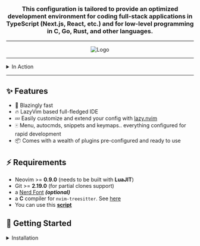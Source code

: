 <div align="center">
  <h3>This configuration is tailored to provide an optimized development environment for coding full-stack applications in TypeScript (Next.js, React, etc.) and for low-level programming in C, Go, Rust, and other languages.
  </h3>    
</div>

  <hr>

<div align="center"><p>
  <img alt="Logo" src="https://github.com/Aleesssino/AleesssinoVim/assets/97041873/8badc080-c510-4104-bb12-3701a44a6655" />
</div>

  <hr>
<details><summary>In Action</summary>
  
<div align="center">
  <img alt="action" src="https://github.com/Aleesssino/AleesssinoVim/assets/97041873/312a8223-1deb-463a-a8d8-610039a8d04e" />
</div>

  <hr>

https://github.com/Aleesssino/AleesssinoVim/assets/97041873/095f9f0c-55f0-4dbd-8df1-f92c75431bdb
</details>

  <hr>




## ✨ Features

- 🚀 Blazingly fast
- 🔥 LazyVim based full-fledged IDE
- 💤 Easily customize and extend your config with [lazy.nvim](https://github.com/folke/lazy.nvim)
- 🀄 Menu, autocmds, snippets and keymaps.. everything configured for rapid development
- 📦 Comes with a wealth of plugins pre-configured and ready to use

## ⚡️ Requirements

- Neovim >= **0.9.0** (needs to be built with **LuaJIT**)
- Git >= **2.19.0** (for partial clones support)
- a [Nerd Font](https://www.nerdfonts.com/) **_(optional)_**
- a **C** compiler for `nvim-treesitter`. See [here](https://github.com/nvim-treesitter/nvim-treesitter#requirements)
- You can use this [**script**](https://github.com/Aleesssino/scripts/tree/9bd4c6ea623d15dc7611df21cd8f233d0ac8e6ad/Neovim-setup-for-Lazy)
  
## 🚀 Getting Started


<details><summary>Installation</summary>

- Make a backup of your current Neovim files:

  ```sh
  mv ~/.config/nvim ~/.config/nvim.bak
  mv ~/.local/share/nvim ~/.local/share/nvim.bak
  ```

- Clone this repository

  ```sh
  git clone git@github.com:Aleesssino/AleesssinoVim.git ~/.config/nvim
  ```

- Remove the `.git` folder, so you can add it to your own repo later

  ```sh
  rm -rf ~/.config/nvim/.git
  ```

- Start Neovim!

  ```sh
  nvim
  ```

- You can optionally add an alias to your .bashrc file to use nvim as the default editor when you type vi.

  open .bashrc file:
  ```sh
  vi ~/.bashrc
  ```
  Add the following line to the end of the file:
  ```sh
  alias vi="nvim"
  ```

  Applly the changes:
  ```sh
  source ~/.bashrc
  ```
- Start Neovim!
  ```sh
  vi
  ```

  
  Refer to the comments in the files on how to customize **AleesssinoVim** & **https://www.lazyvim.org/**.
  </hr>
  Make it yours!

</details>
